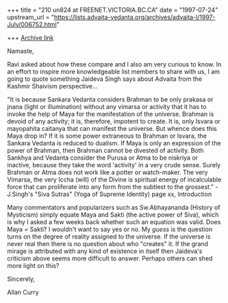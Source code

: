 +++
title = "210 un824 at FREENET.VICTORIA.BC.CA"
date = "1997-07-24"
upstream_url = "https://lists.advaita-vedanta.org/archives/advaita-l/1997-July/006752.html"

+++
[Archive link](https://lists.advaita-vedanta.org/archives/advaita-l/1997-July/006752.html)

Namaste,

Ravi asked about how these compare and I also am very curious to know. In
an effort to inspire more knowledgeable list members to share with us, I am
going to quote something Jaideva Singh says about Advaita from the Kashmir
Shaivism perspective...

"It is because Sankara Vedanta considers Brahman to be only prakasa or
jnana (light or illumination) without any vimarsa or activity that it has
to invoke the help of Maya for the manifestation of the universe. Brahman
is devoid of any activity; it is, therefore, impotent to create. It is,
only Isvara or mayopahita caitanya that can manifest the universe. But
whence does this Maya drop in? If it is some power extraneous to Brahman or
Isvara, the Sankara Vedanta is reduced to dualism. If Maya is only  an
expression of the power of Brahman, then Brahman cannot be divested of
activity. Both Sankhya and Vedanta consider the Purusa or Atma to be
niskriya or inactive, because they take the word 'activity' in a very crude
sense. Surely Brahman or Atma does not work like a potter or watch-maker.
The very Vimarsa, the very Iccha (will) of the Divine is spiritual energy
of incalculable force that can proliferate into any form from the subtlest
to the grossest."
 -J.Singh's "Siva Sutras" (Yoga of Supreme Identity) page xx, Introduction

Many commentators and popularizers such as Sw.Abhayananda (History of
Mysticism) simply equate Maya and Sakti (the active power of Siva), which
is why I asked a few weeks back whether such an equation was valid. Does
Maya = Sakti?  I wouldn't want to say yes or no. My *guess* is the question
turns on the degree of reality assigned to the universe. If the universe is
never real then there is no question about who "creates" it. If the grand
mirage is attributed with any kind of existence in itself then Jaideva's
criticism above seems more difficult to answer. Perhaps others can shed
more light on this?

Sincerely,

Allan Curry

